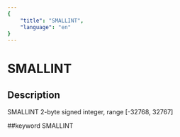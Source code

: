 ```yaml
---
{
    "title": "SMALLINT",
    "language": "en"
}
---
```


# SMALLINT
## Description
SMALLINT
2-byte signed integer, range [-32768, 32767]

##keyword
SMALLINT
